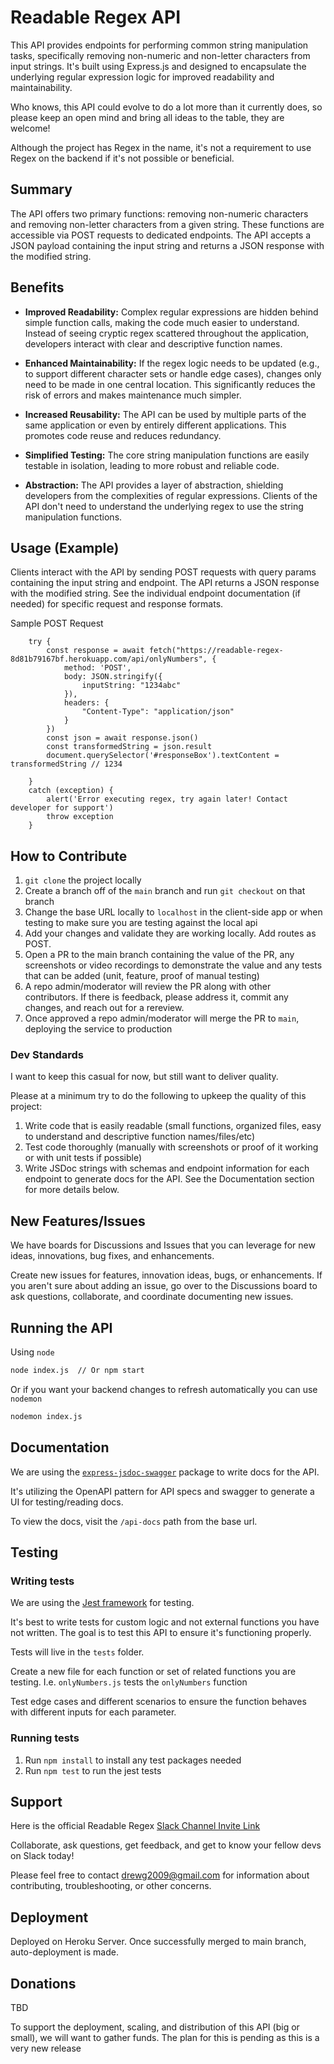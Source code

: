# Readable Regex API

This API provides endpoints for performing common string manipulation tasks, specifically removing non-numeric and non-letter characters from input strings. It's built using Express.js and designed to encapsulate the underlying regular expression logic for improved readability and maintainability.

Who knows, this API could evolve to do a lot more than it currently does, so please keep an open mind and bring all ideas to the table, they are welcome!

Although the project has Regex in the name, it's not a requirement to use Regex on the backend if it's not possible or beneficial.

## Summary

The API offers two primary functions: removing non-numeric characters and removing non-letter characters from a given string. These functions are accessible via POST requests to dedicated endpoints. The API accepts a JSON payload containing the input string and returns a JSON response with the modified string.

## Benefits

*   **Improved Readability:** Complex regular expressions are hidden behind simple function calls, making the code much easier to understand. Instead of seeing cryptic regex scattered throughout the application, developers interact with clear and descriptive function names.

*   **Enhanced Maintainability:** If the regex logic needs to be updated (e.g., to support different character sets or handle edge cases), changes only need to be made in one central location. This significantly reduces the risk of errors and makes maintenance much simpler.

*   **Increased Reusability:** The API can be used by multiple parts of the same application or even by entirely different applications. This promotes code reuse and reduces redundancy.

*   **Simplified Testing:** The core string manipulation functions are easily testable in isolation, leading to more robust and reliable code.

*   **Abstraction:** The API provides a layer of abstraction, shielding developers from the complexities of regular expressions. Clients of the API don't need to understand the underlying regex to use the string manipulation functions.

## Usage (Example)

Clients interact with the API by sending POST requests with query params containing the input string and endpoint. The API returns a JSON response with the modified string. See the individual endpoint documentation (if needed) for specific request and response formats.

Sample POST Request 

```
    try {
        const response = await fetch("https://readable-regex-8d81b79167bf.herokuapp.com/api/onlyNumbers", {
            method: 'POST',
            body: JSON.stringify({
                inputString: "1234abc"
            }),
            headers: {
                "Content-Type": "application/json"
            }
        })
        const json = await response.json()
        const transformedString = json.result
        document.querySelector('#responseBox').textContent = transformedString // 1234

    }
    catch (exception) {
        alert('Error executing regex, try again later! Contact developer for support')
        throw exception
    }
```

## How to Contribute

1. `git clone` the project locally
2. Create a branch off of the `main` branch and run `git checkout` on that branch
3. Change the base URL locally to `localhost` in the client-side app or when testing to make sure you are testing against the local api
4. Add your changes and validate they are working locally. Add routes as POST.
5. Open a PR to the main branch containing the value of the PR, any screenshots or video recordings to demonstrate the value and any tests that can be added (unit, feature, proof of manual testing)
6. A repo admin/moderator will review the PR along with other contributors. If there is feedback, please address it, commit any changes, and reach out for a rereview.
7. Once approved a repo admin/moderator will merge the PR to `main`, deploying the service to production

### Dev Standards

I want to keep this casual for now, but still want to deliver quality. 

Please at a minimum try to do the following to upkeep the quality of this project: 

1. Write code that is easily readable (small functions, organized files, easy to understand and descriptive function names/files/etc)
2. Test code thoroughly (manually with screenshots or proof of it working or with unit tests if possible)
3. Write JSDoc strings with schemas and endpoint information for each endpoint to generate docs for the API. See the Documentation section for more details below.

## New Features/Issues

We have boards for Discussions and Issues that you can leverage for new ideas, innovations, bug fixes, and enhancements. 

Create new issues for features, innovation ideas, bugs, or enhancements. If you aren't sure about adding an issue, go over to the Discussions board to ask questions, collaborate, and coordinate documenting new issues. 

## Running the API

Using `node`  
```bash
node index.js  // Or npm start
```
Or if you want your backend changes to refresh automatically you can use `nodemon`
```bash
nodemon index.js
```

## Documentation

We are using the [`express-jsdoc-swagger`](https://www.npmjs.com/package/swagger-jsdoc) package to write docs for the API. 

It's utilizing the OpenAPI pattern for API specs and swagger to generate a UI for testing/reading docs.

To view the docs, visit the `/api-docs` path from the base url. 

## Testing

### Writing tests

We are using the [Jest framework](https://jestjs.io/) for testing.

It's best to write tests for custom logic and not external functions you have not written. 
The goal is to test this API to ensure it's functioning properly. 

Tests will live in the `tests` folder. 

Create a new file for each function or set of related functions you are testing. I.e. `onlyNumbers.js` tests the `onlyNumbers` function

Test edge cases and different scenarios to ensure the function behaves with different inputs for each parameter. 


### Running tests 

1. Run `npm install` to install any test packages needed
2. Run `npm test` to run the jest tests


## Support

Here is the official Readable Regex [Slack Channel Invite Link](https://join.slack.com/t/readableregex/shared_invite/zt-2zdksij4k-wEYXgPNSFOWXYlNM3CSq0Q)

Collaborate, ask questions, get feedback, and get to know your fellow devs on Slack today!

Please feel free to contact drewg2009@gmail.com for information about contributing, troubleshooting, or other concerns.

## Deployment

Deployed on Heroku Server. Once successfully merged to main branch, auto-deployment is made. 

## Donations

TBD 

To support the deployment, scaling, and distribution of this API (big or small), we will want to gather funds.
The plan for this is pending as this is a very new release
